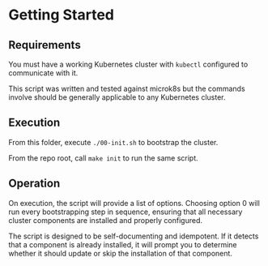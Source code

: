 # Getting Started

## Requirements

You must have a working Kubernetes cluster with `kubectl` configured to communicate with it.

This script was written and tested against microk8s but the commands involve should be
generally applicable to any Kubernetes cluster.

## Execution

From this folder, execute `./00-init.sh` to bootstrap the cluster.

From the repo root, call `make init` to run the same script.

## Operation

On execution, the script will provide a list of options. Choosing option 0 will
run every bootstrapping step in sequence, ensuring that all necessary cluster
components are installed and properly configured. 

The script is designed to be self-documenting and idempotent. If it detects that
a component is already installed, it will prompt you to determine whether it should
update or skip the installation of that component.

